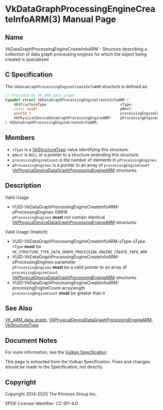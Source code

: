 # VkDataGraphProcessingEngineCreateInfoARM(3) Manual Page

## Name

VkDataGraphProcessingEngineCreateInfoARM - Structure describing a collection of data graph processing engines for which the object being created is specialized



## [](#_c_specification)C Specification

The `VkDataGraphProcessingEngineCreateInfoARM` structure is defined as:

```c++
// Provided by VK_ARM_data_graph
typedef struct VkDataGraphProcessingEngineCreateInfoARM {
    VkStructureType                                  sType;
    const void*                                      pNext;
    uint32_t                                         processingEngineCount;
    VkPhysicalDeviceDataGraphProcessingEngineARM*    pProcessingEngines;
} VkDataGraphProcessingEngineCreateInfoARM;
```

## [](#_members)Members

- `sType` is a [VkStructureType](https://registry.khronos.org/vulkan/specs/latest/man/html/VkStructureType.html) value identifying this structure.
- `pNext` is `NULL` or a pointer to a structure extending this structure.
- `processingEngineCount` is the number of elements in `pProcessingEngines`.
- `pProcessingEngines` is a pointer to an array of `processingEngineCount` [VkPhysicalDeviceDataGraphProcessingEngineARM](https://registry.khronos.org/vulkan/specs/latest/man/html/VkPhysicalDeviceDataGraphProcessingEngineARM.html) structures.

## [](#_description)Description

Valid Usage

- [](#VUID-VkDataGraphProcessingEngineCreateInfoARM-pProcessingEngines-09918)VUID-VkDataGraphProcessingEngineCreateInfoARM-pProcessingEngines-09918  
  `pProcessingEngines` **must** not contain identical [VkPhysicalDeviceDataGraphProcessingEngineARM](https://registry.khronos.org/vulkan/specs/latest/man/html/VkPhysicalDeviceDataGraphProcessingEngineARM.html) structures

Valid Usage (Implicit)

- [](#VUID-VkDataGraphProcessingEngineCreateInfoARM-sType-sType)VUID-VkDataGraphProcessingEngineCreateInfoARM-sType-sType  
  `sType` **must** be `VK_STRUCTURE_TYPE_DATA_GRAPH_PROCESSING_ENGINE_CREATE_INFO_ARM`
- [](#VUID-VkDataGraphProcessingEngineCreateInfoARM-pProcessingEngines-parameter)VUID-VkDataGraphProcessingEngineCreateInfoARM-pProcessingEngines-parameter  
  `pProcessingEngines` **must** be a valid pointer to an array of `processingEngineCount` [VkPhysicalDeviceDataGraphProcessingEngineARM](https://registry.khronos.org/vulkan/specs/latest/man/html/VkPhysicalDeviceDataGraphProcessingEngineARM.html) structures
- [](#VUID-VkDataGraphProcessingEngineCreateInfoARM-processingEngineCount-arraylength)VUID-VkDataGraphProcessingEngineCreateInfoARM-processingEngineCount-arraylength  
  `processingEngineCount` **must** be greater than `0`

## [](#_see_also)See Also

[VK\_ARM\_data\_graph](https://registry.khronos.org/vulkan/specs/latest/man/html/VK_ARM_data_graph.html), [VkPhysicalDeviceDataGraphProcessingEngineARM](https://registry.khronos.org/vulkan/specs/latest/man/html/VkPhysicalDeviceDataGraphProcessingEngineARM.html), [VkStructureType](https://registry.khronos.org/vulkan/specs/latest/man/html/VkStructureType.html)

## [](#_document_notes)Document Notes

For more information, see the [Vulkan Specification](https://registry.khronos.org/vulkan/specs/latest/html/vkspec.html#VkDataGraphProcessingEngineCreateInfoARM)

This page is extracted from the Vulkan Specification. Fixes and changes should be made to the Specification, not directly.

## [](#_copyright)Copyright

Copyright 2014-2025 The Khronos Group Inc.

SPDX-License-Identifier: CC-BY-4.0
